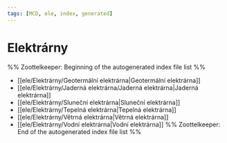 ```yaml
---
tags: [MCD, ele, index, generated]
---
```

# Elektrárny
%% Zoottelkeeper: Beginning of the autogenerated index file list  %%
-  [[ele/Elektrárny/Geotermální elektrárna|Geotermální elektrárna]]
-  [[ele/Elektrárny/Jaderná elektrárna/Jaderná elektrárna|Jaderná elektrárna]]
-  [[ele/Elektrárny/Sluneční elektrárna|Sluneční elektrárna]]
-  [[ele/Elektrárny/Tepelná elektrárna|Tepelná elektrárna]]
-  [[ele/Elektrárny/Větrná elektrárna|Větrná elektrárna]]
-  [[ele/Elektrárny/Vodní elektrárna|Vodní elektrárna]]
%% Zoottelkeeper: End of the autogenerated index file list  %%

